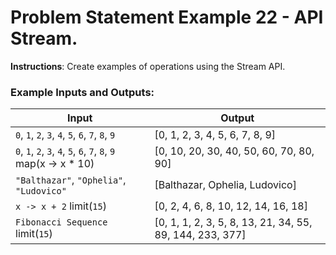 # Problem Statement Example 22 - API Stream.

**Instructions**: Create examples of operations using the Stream API.

### Example Inputs and Outputs:

| **Input**                                                         | **Output**                                               |
|-------------------------------------------------------------------|----------------------------------------------------------|
| `0`, `1`, `2`, `3`, `4`, `5`, `6`, `7`, `8`, `9`                  | [0, 1, 2, 3, 4, 5, 6, 7, 8, 9]                           |
| `0`, `1`, `2`, `3`, `4`, `5`, `6`, `7`, `8`, `9` map(x -> x * 10) | [0, 10, 20, 30, 40, 50, 60, 70, 80, 90]                  |
| `"Balthazar"`, `"Ophelia"`, `"Ludovico"`                          | [Balthazar, Ophelia, Ludovico]                           |
| `x -> x + 2` limit(`15`)                                          | [0, 2, 4, 6, 8, 10, 12, 14, 16, 18]                      |
| `Fibonacci Sequence` limit(`15`)                                  | [0, 1, 1, 2, 3, 5, 8, 13, 21, 34, 55, 89, 144, 233, 377] |
